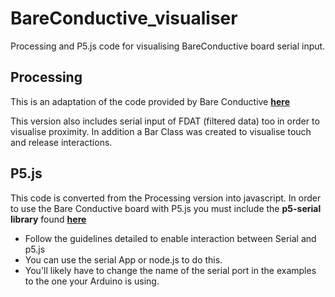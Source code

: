 # BareConductive_visualiser
Processing and P5.js code for visualising BareConductive board serial input. 

## Processing
This is an adaptation of the code provided by Bare Conductive [**here**](https://github.com/BareConductive/simple_touch_board_sketch)

This version also includes serial input of FDAT (filtered data) too in order to visualise proximity. 
In addition a Bar Class was created to visualise touch and release interactions. 

## P5.js
This code is converted from the Processing version into javascript. In order to use the Bare Conductive board with P5.js you must include the **p5-serial library** found [**here**](https://github.com/p5-serial/p5.serialport)

- Follow the guidelines detailed to enable interaction between Serial and p5.js
- You can use the serial App or node.js to do this. 
- You'll likely have to change the name of the serial port in the examples to the one your Arduino is using.


